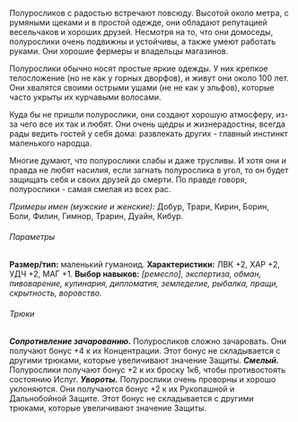 Полуросликов с радостью встречают повсюду. Высотой около метра, с румяными щеками и в простой одежде, они обладают репутацией весельчаков и хороших друзей. Несмотря на то, что они домоседы, полурослики очень подвижны и устойчивы, а также умеют работать руками. Они хорошие фермеры и владельцы магазинов.

Полурослики обычно носят простые яркие одежды. У них крепкое телосложение (но не как у горных дворфов), и живут они около 100 лет. Они хвалятся своими острыми ушами (не не как у эльфов), которые часто укрыты их курчавыми волосами.

Куда бы не пришли полурослики, они создают хорошую атмосферу, из-за чего все их так и любят. Они очень щедры и жизнерадостны, всегда рады ведить гостей у себя дома: развлекать других - главный инстинкт маленького народца.

Многие думают, что полурослики слабы и даже трусливы. И хотя они и правда не любят насилия, если загнать полурослика в угол, то он будет защищать себя и своих друзей до смерти. По правде говоря, полурослики - самая смелая из всех рас.

*Примеры имен (мужские и женские):* Добур, Трари, Кирин, Борин, Боли, Филин, Гимнор, Трарин, Дуайн, Кибур.

###### Параметры
**Размер/тип:** маленький гуманоид.
**Характеристики:** ЛВК +2, ХАР +2, УДЧ +2, МАГ +1.
**Выбор навыков:** *\[ремесло\], экспертиза, обман, пивоварение, кулинария, дипломатия, земледелие, рыбалка, пращи, скрытность, воровство.*

###### Трюки
***Сопротивление зачарованию.*** Полуросликов сложно зачаровать. Они получают бонус +4 к их Концентрации. Этот бонус не складывается с другими трюками, которые увеличивают значение Защиты.
***Смелый.*** Полурослики получают бонус +2 к их броску 1к6, чтобы противостоять состоянию Испуг.
***Увороты.*** Полурослики очень проворны и хорошо уклоняются. Они получаются бонус +2 к их Рукопашной и Дальнобойной Защите. Этот бонус не складывается с другими трюками, которые увеличивают значение Защиты.